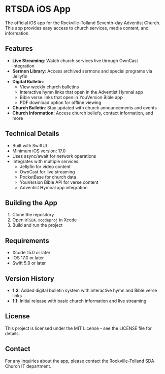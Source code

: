 # RTSDA iOS App

The official iOS app for the Rockville-Tolland Seventh-day Adventist Church. This app provides easy access to church services, media content, and information.

## Features

- **Live Streaming**: Watch church services live through OwnCast integration
- **Sermon Library**: Access archived sermons and special programs via Jellyfin
- **Digital Bulletin**: 
  - View weekly church bulletins
  - Interactive hymn links that open in the Adventist Hymnal app
  - Bible verse links that open in YouVersion Bible app
  - PDF download option for offline viewing
- **Church Bulletin**: Stay updated with church announcements and events
- **Church Information**: Access church beliefs, contact information, and more

## Technical Details

- Built with SwiftUI
- Minimum iOS version: 17.0
- Uses async/await for network operations
- Integrates with multiple services:
  - Jellyfin for video content
  - OwnCast for live streaming
  - PocketBase for church data
  - YouVersion Bible API for verse content
  - Adventist Hymnal app integration

## Building the App

1. Clone the repository
2. Open `RTSDA.xcodeproj` in Xcode
3. Build and run the project

## Requirements

- Xcode 15.0 or later
- iOS 17.0 or later
- Swift 5.9 or later

## Version History

- **1.2**: Added digital bulletin system with interactive hymn and Bible verse links
- **1.1**: Initial release with basic church information and live streaming

## License

This project is licensed under the MIT License - see the LICENSE file for details.

## Contact

For any inquiries about the app, please contact the Rockville-Tolland SDA Church IT department. 